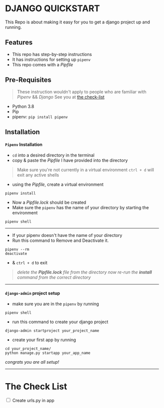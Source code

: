 # DJANGO QUICKSTART
This Repo is about making it easy for you to get a django project up and running.

## Features
- This repo has step-by-step instructions
- It has instructions for setting up `pipenv`
- This repo comes with a *Pipfile*



## Pre-Requisites
>These instruction wouldn't apply to people who are familiar with *Pipenv* && *Django*
>See you at [the check-list](https://rp-bot.github.io/django-checklist/)
- Python 3.8 
- Pip
- pipenv: ```pip install pipenv```

## Installation

#### `Pipenv` Installation
- `cd` into a desired directory in the terminal
- copy & paste the *Pipfile* I have provided into the directory
>Make sure you're not currently in a virtual environment
`ctrl + d` will exit any active shells
- using the *Pipfile*, create a virtual environment
```shell
pipenv install
```
- Now a *Pipfile.lock* should be created
- Make sure the `pipenv` has the name of your directory by starting the environment

```shell
pipenv shell
```

---

- If your pipenv doesn't have the name of your directory
- Run this command to Remove and Deactivate it.

```shell
pipenv --rm
deactivate
```
- & `ctrl + d` to exit


><i>delete the **Pipfile.lock** file from the directory
>now re-run the **install** command from the correct directory</i>
---

#### `django-admin` project setup
- make sure you are in the `pipenv` by running
```shell
pipenv shell
```
- run this command to create your django project
```shell
django-admin startproject your_project_name
```
- create your first app by running
```shell
cd your_project_name/
python manage.py startapp your_app_name
```

*congrats you are all setup!*

---

# The Check List
<input type="checkbox" name="1">
<label for="1"> Create urls.py in app</label><br>
